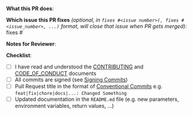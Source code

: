 <!--
Thank you for contributing to natrontech/pbs-exporter.
-->

**What this PR does**:

**Which issue this PR fixes** *(optional, in `fixes #<issue number>(, fixes #<issue_number>, ...)` format, will close that issue when PR gets merged)*: fixes #

**Notes for Reviewer**:


**Checklist**:

- [ ] I have read and understood the [CONTRIBUTING](https://github.com/natrontech/pbs-exporter/blob/main/CONTRIBUTING.md) and [CODE_OF_CONDUCT](https://github.com/natrontech/pbs-exporter/blob/main/CODE_OF_CONDUCT.md) documents
- [ ] All commits are signed (see [Signing Commits](https://docs.github.com/en/authentication/managing-commit-signature-verification/about-commit-signature-verification))
- [ ] Pull Request title in the format of [Conventional Commits](https://www.conventionalcommits.org/en/v1.0.0/) e.g. `feat|fix|chore|docs|...: Changed Something`
- [ ] Updated documentation in the  `README.md` file (e.g. new parameters, environment variables, return values, ...) 